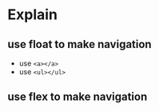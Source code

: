 # Explain
## use float to make navigation
* use `<a></a>`
* use `<ul></ul>`
## use flex to make navigation

